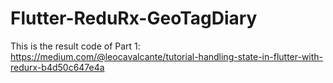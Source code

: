 # Flutter-ReduRx-GeoTagDiary

This is the result code of Part 1:
https://medium.com/@leocavalcante/tutorial-handling-state-in-flutter-with-redurx-b4d50c647e4a
